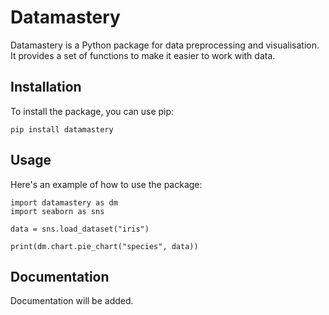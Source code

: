 # Datamastery

Datamastery is a Python package for data preprocessing and visualisation. It provides a set of functions to make it easier to work with data.

## Installation

To install the package, you can use pip:

```
pip install datamastery
```

## Usage

Here's an example of how to use the package:

```
import datamastery as dm
import seaborn as sns

data = sns.load_dataset("iris")

print(dm.chart.pie_chart("species", data))
```

## Documentation

Documentation will be added.